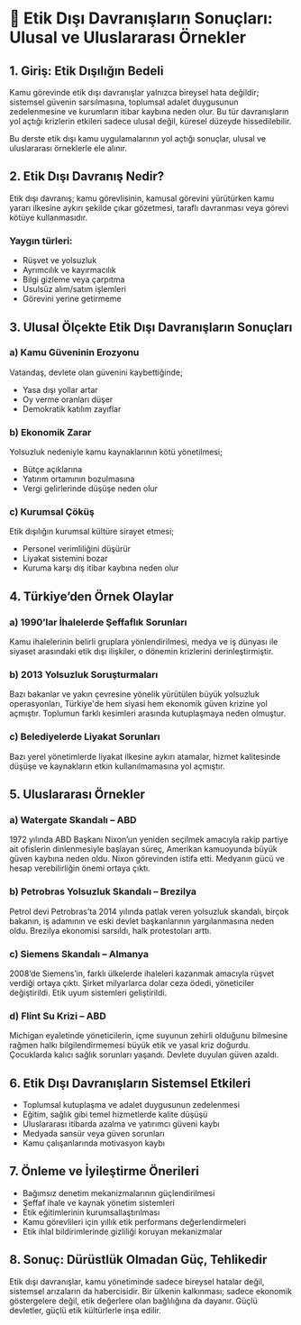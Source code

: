 # 📘 Etik Dışı Davranışların Sonuçları: Ulusal ve Uluslararası Örnekler

## 1. Giriş: Etik Dışılığın Bedeli

Kamu görevinde etik dışı davranışlar yalnızca bireysel hata değildir; sistemsel güvenin sarsılmasına, toplumsal adalet duygusunun zedelenmesine ve kurumların itibar kaybına neden olur. Bu tür davranışların yol açtığı krizlerin etkileri sadece ulusal değil, küresel düzeyde hissedilebilir.

Bu derste etik dışı kamu uygulamalarının yol açtığı sonuçlar, ulusal ve uluslararası örneklerle ele alınır.

## 2. Etik Dışı Davranış Nedir?

Etik dışı davranış; kamu görevlisinin, kamusal görevini yürütürken kamu yararı ilkesine aykırı şekilde çıkar gözetmesi, taraflı davranması veya görevi kötüye kullanmasıdır.

### Yaygın türleri:

- Rüşvet ve yolsuzluk
- Ayrımcılık ve kayırmacılık
- Bilgi gizleme veya çarpıtma
- Usulsüz alım/satım işlemleri
- Görevini yerine getirmeme

## 3. Ulusal Ölçekte Etik Dışı Davranışların Sonuçları

### a) Kamu Güveninin Erozyonu

Vatandaş, devlete olan güvenini kaybettiğinde;

- Yasa dışı yollar artar
- Oy verme oranları düşer
- Demokratik katılım zayıflar

### b) Ekonomik Zarar

Yolsuzluk nedeniyle kamu kaynaklarının kötü yönetilmesi;

- Bütçe açıklarına
- Yatırım ortamının bozulmasına
- Vergi gelirlerinde düşüşe neden olur

### c) Kurumsal Çöküş

Etik dışılığın kurumsal kültüre sirayet etmesi;

- Personel verimliliğini düşürür
- Liyakat sistemini bozar
- Kuruma karşı dış itibar kaybına neden olur

## 4. Türkiye’den Örnek Olaylar

### a) 1990’lar İhalelerde Şeffaflık Sorunları

Kamu ihalelerinin belirli gruplara yönlendirilmesi, medya ve iş dünyası ile siyaset arasındaki etik dışı ilişkiler, o dönemin krizlerini derinleştirmiştir.

### b) 2013 Yolsuzluk Soruşturmaları

Bazı bakanlar ve yakın çevresine yönelik yürütülen büyük yolsuzluk operasyonları, Türkiye'de hem siyasi hem ekonomik güven krizine yol açmıştır. Toplumun farklı kesimleri arasında kutuplaşmaya neden olmuştur.

### c) Belediyelerde Liyakat Sorunları

Bazı yerel yönetimlerde liyakat ilkesine aykırı atamalar, hizmet kalitesinde düşüşe ve kaynakların etkin kullanılmamasına yol açmıştır.

## 5. Uluslararası Örnekler

### a) Watergate Skandalı – ABD

1972 yılında ABD Başkanı Nixon’un yeniden seçilmek amacıyla rakip partiye ait ofislerin dinlenmesiyle başlayan süreç, Amerikan kamuoyunda büyük güven kaybına neden oldu. Nixon görevinden istifa etti. Medyanın gücü ve hesap verebilirliğin önemi ortaya çıktı.

### b) Petrobras Yolsuzluk Skandalı – Brezilya

Petrol devi Petrobras’ta 2014 yılında patlak veren yolsuzluk skandalı, birçok bakanın, iş adamının ve eski devlet başkanlarının yargılanmasına neden oldu. Brezilya ekonomisi sarsıldı, halk protestoları arttı.

### c) Siemens Skandalı – Almanya

2008’de Siemens’in, farklı ülkelerde ihaleleri kazanmak amacıyla rüşvet verdiği ortaya çıktı. Şirket milyarlarca dolar ceza ödedi, yöneticiler değiştirildi. Etik uyum sistemleri geliştirildi.

### d) Flint Su Krizi – ABD

Michigan eyaletinde yöneticilerin, içme suyunun zehirli olduğunu bilmesine rağmen halkı bilgilendirmemesi büyük etik ve yasal kriz doğurdu. Çocuklarda kalıcı sağlık sorunları yaşandı. Devlete duyulan güven azaldı.

## 6. Etik Dışı Davranışların Sistemsel Etkileri

- Toplumsal kutuplaşma ve adalet duygusunun zedelenmesi
- Eğitim, sağlık gibi temel hizmetlerde kalite düşüşü
- Uluslararası itibarda azalma ve yatırımcı güveni kaybı
- Medyada sansür veya güven sorunları
- Kamu çalışanlarında motivasyon kaybı

## 7. Önleme ve İyileştirme Önerileri

- Bağımsız denetim mekanizmalarının güçlendirilmesi
- Şeffaf ihale ve kaynak yönetim sistemleri
- Etik eğitimlerinin kurumsallaştırılması
- Kamu görevlileri için yıllık etik performans değerlendirmeleri
- Etik ihlal bildirimlerinde gizliliği koruyan mekanizmalar

## 8. Sonuç: Dürüstlük Olmadan Güç, Tehlikedir

Etik dışı davranışlar, kamu yönetiminde sadece bireysel hatalar değil, sistemsel arızaların da habercisidir. Bir ülkenin kalkınması; sadece ekonomik göstergelere değil, etik değerlere olan bağlılığına da dayanır. Güçlü devletler, güçlü etik kültürlerle inşa edilir.
